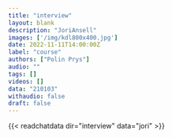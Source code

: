 ```yaml
---
title: "interview"
layout: blank
description: "JoriAnsell"
images: ['/img/kdl800x400.jpg']
date: 2022-11-11T14:00:00Z
label: "course"
authors: ["Polin Prys"]
audio: ""
tags: []
videos: []
data: "210103"
withaudio: false
draft: false
---
```


{{< readchatdata dir="interview" data="jori" >}}
